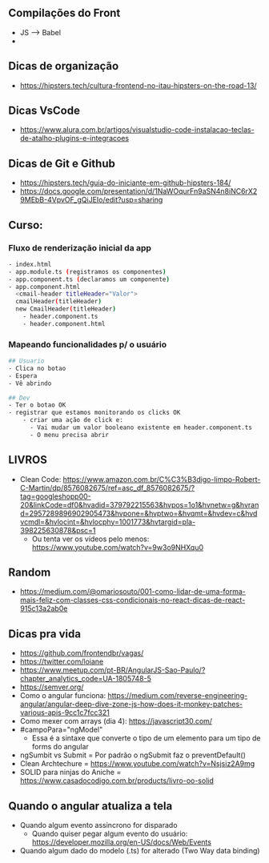## Compilações do Front
- JS --> Babel
- 


## Dicas de organização
- https://hipsters.tech/cultura-frontend-no-itau-hipsters-on-the-road-13/

## Dicas VsCode
- https://www.alura.com.br/artigos/visualstudio-code-instalacao-teclas-de-atalho-plugins-e-integracoes

## Dicas de Git e Github
- https://hipsters.tech/guia-do-iniciante-em-github-hipsters-184/
- https://docs.google.com/presentation/d/1NaWOqurFn9aSN4n8iNC6rX29MEbB-4VpvOF_gQiJEIo/edit?usp=sharing


## Curso: 

### Fluxo de renderização inicial da app

```sh
- index.html
- app.module.ts (registramos os componentes)
- app.component.ts (declaramos um componente)
- app.component.html 
  <cmail-header titleHeader="Valor">
  cmailHeader(titleHeader)
  new CmailHeader(titleHeader)
    - header.component.ts
    - header.component.html
```


### Mapeando funcionalidades p/ o usuário
```sh
## Usuario
- Clica no botao
- Espera
- Vê abrindo

## Dev
- Ter o botao OK 
- registrar que estamos monitorando os clicks OK
    - criar uma ação de click e:
      - Vai mudar um valor booleano existente em header.component.ts
      - O menu precisa abrir
```


## LIVROS
- Clean Code: https://www.amazon.com.br/C%C3%B3digo-limpo-Robert-C-Martin/dp/8576082675/ref=asc_df_8576082675/?tag=googleshopp00-20&linkCode=df0&hvadid=379792215563&hvpos=1o1&hvnetw=g&hvrand=2957289896902905473&hvpone=&hvptwo=&hvqmt=&hvdev=c&hvdvcmdl=&hvlocint=&hvlocphy=1001773&hvtargid=pla-398225630878&psc=1
  - Ou tenta ver os vídeos pelo menos: https://www.youtube.com/watch?v=9w3o9NHXqu0


## Random
- https://medium.com/@omariosouto/001-como-lidar-de-uma-forma-mais-feliz-com-classes-css-condicionais-no-react-dicas-de-react-915c13a2ab0e


## Dicas pra vida
- https://github.com/frontendbr/vagas/
- https://twitter.com/loiane
- https://www.meetup.com/pt-BR/AngularJS-Sao-Paulo/?chapter_analytics_code=UA-1805748-5
- https://semver.org/
- Como o angular funciona: https://medium.com/reverse-engineering-angular/angular-deep-dive-zone-js-how-does-it-monkey-patches-various-apis-9cc1c7fcc321
- Como mexer com arrays (dia 4): https://javascript30.com/
- #campoPara="ngModel"
  - Essa é a sintaxe que converte o tipo de um elemento para um tipo de forms do angular
- ngSumbit vs Submit = Por padrão o ngSubmit faz o preventDefault()
- Clean Archtechure = https://www.youtube.com/watch?v=Nsjsiz2A9mg
- SOLID para ninjas do Aniche = https://www.casadocodigo.com.br/products/livro-oo-solid

## Quando o angular atualiza a tela
- Quando algum evento assincrono for disparado
  - Quando quiser pegar algum evento do usuário: https://developer.mozilla.org/en-US/docs/Web/Events
- Quando algum dado do modelo (.ts) for alterado (Two Way data binding)
